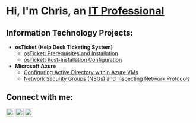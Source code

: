<h1>Hi, I'm Chris, an <a href="https://www.linkedin.com/in/christopher-jones-c4r1s">IT Professional</a></h1>

<h2>Information Technology Projects:</h2>

- <b>osTicket (Help Desk Ticketing System)</b>
  - [osTicket: Prerequisites and Installation](https://github.com/CJones226/osticket-prereqs)
  - [osTicket: Post-Installation Configuration](https://github.com/CJones226/post-install-config)
- <b>Microsoft Azure</b>
  - [Configuring Active Directory within Azure VMs](https://github.com/joshmadakorcc/configure-ad)
  - [Network Security Groups (NSGs) and Inspecting Network Protocols](https://github.com/joshmadakorcc/azure-network-protocols)

<h2>Connect with me:</h2>

[<img align="left" alt="Chris | GlaassDoor" width="22px" src="https://cdn.jsdelivr.net/npm/simple-icons@3.13.0/icons/glassdoor.svg" />][glassdoor]
[<img align="left" alt="Chris | LinkedIn" width="22px" src="https://cdn.jsdelivr.net/npm/simple-icons@v3/icons/linkedin.svg" />][linkedin]
[<img align="left" alt="Chris | Indeed" width="22px" src="https://cdn.jsdelivr.net/npm/simple-icons@3.13.0/icons/indeed.svg" />][indeed]

[glassdoor]: https://www.glassdoor.com/member/profile
[indeed]: https://profile.indeed.com/?hl=en_US&co=US&from=gnav-jobseeker-profile--profile-one-frontend
[linkedin]: https://www.linkedin.com/in/christopher-jones-c4r1s

